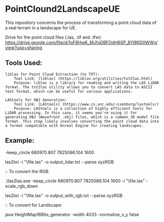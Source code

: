 # PointClound2LandscapeUE
This repository concerns the process of transforming a point cloud data of a real terrain in a landscape for UE.



Drive for the point cloud files (.las, .tif and .tfw): https://drive.google.com/file/d/1oF8HwK_MJfxDBFOdH6SP_8Yl8fjD0WWy/view?usp=sharing

## Tools Used:

    liblas for Point Cloud Extraction (to TXT):
        Tool Link: [liblas] (https://liblas.org/utilities/txt2las.html)
        Purpose: liblas is a library for reading and writing the LAS LiDAR format. The txt2las utility allows you to convert LAS data to ASCII text format, which can be useful for various applications.

    LAStools for OBJ Generation:
        Tool Link: [LAStools] (https://www.cs.unc.edu/~isenburg/lastools/)
        Purpose: LAStools is a collection of highly efficient tools for LiDAR processing. In this case, it seems you're using it for generating OBJ (Wavefront .obj) files, which is a common 3D model file format. This step likely involves converting the point cloud data into a format compatible with Unreal Engine for creating landscapes.


## Example:

-keep_circle 680970.807 7825086.104 1600

las2txt -i "<PATH>\file.las" -o output_lidar.txt --parse xyzRGB

:: To convert the RGB:

.\las2las.exe -keep_circle 680970.807 7825086.104 1600 -i "<PATH>\file.las" -scale_rgb_down

las2txt -i "<PATH>\file.las" -o output_with_rgb.txt --parse xyzRGB

:: To convert for Landscape:

java HeightMap16Bits_generator -width 4033 -normalize_x_y false



